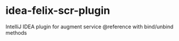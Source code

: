 # idea-felix-scr-plugin
IntelliJ IDEA plugin for augment  service @reference with bind/unbind methods 
